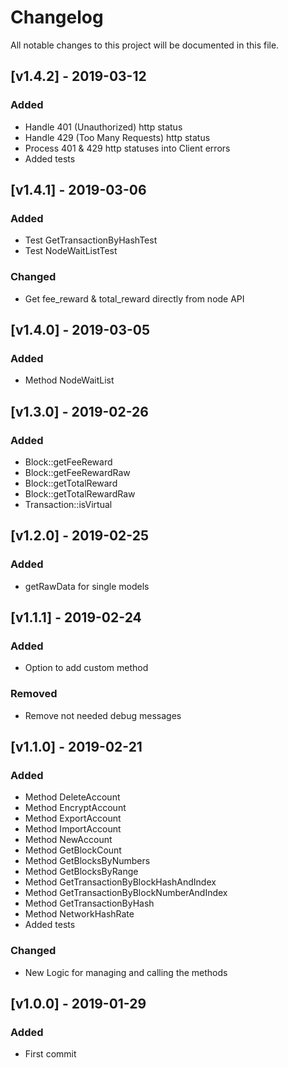 # Changelog
All notable changes to this project will be documented in this file.

## [v1.4.2] - 2019-03-12
### Added
- Handle 401 (Unauthorized) http status
- Handle 429 (Too Many Requests) http status
- Process 401 & 429 http statuses into Client errors
- Added tests

## [v1.4.1] - 2019-03-06
### Added
- Test GetTransactionByHashTest
- Test NodeWaitListTest

### Changed
- Get fee_reward & total_reward directly from node API

## [v1.4.0] - 2019-03-05
### Added
- Method NodeWaitList

## [v1.3.0] - 2019-02-26
### Added
- Block::getFeeReward
- Block::getFeeRewardRaw
- Block::getTotalReward
- Block::getTotalRewardRaw
- Transaction::isVirtual

## [v1.2.0] - 2019-02-25
### Added
- getRawData for single models

## [v1.1.1] - 2019-02-24
### Added
- Option to add custom method

### Removed
- Remove not needed debug messages

## [v1.1.0] - 2019-02-21
### Added
- Method DeleteAccount
- Method EncryptAccount
- Method ExportAccount
- Method ImportAccount
- Method NewAccount
- Method GetBlockCount
- Method GetBlocksByNumbers
- Method GetBlocksByRange
- Method GetTransactionByBlockHashAndIndex
- Method GetTransactionByBlockNumberAndIndex
- Method GetTransactionByHash
- Method NetworkHashRate
- Added tests

### Changed
- New Logic for managing and calling the methods

## [v1.0.0] - 2019-01-29
### Added
- First commit
